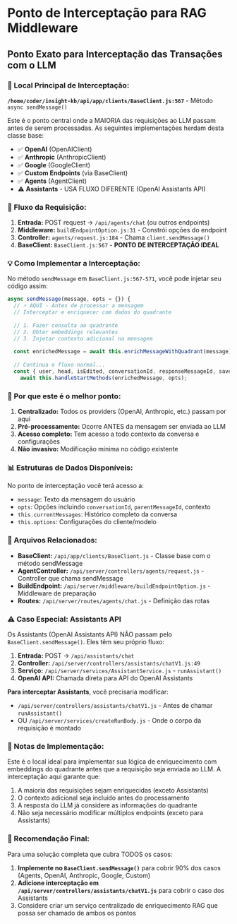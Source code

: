 # Ponto de Interceptação para RAG Middleware

## Ponto Exato para Interceptação das Transações com o LLM

### **📍 Local Principal de Interceptação:**

**`/home/coder/insight-kb/api/app/clients/BaseClient.js:567`** - Método `async sendMessage()`

Este é o ponto central onde a MAIORIA das requisições ao LLM passam antes de serem processadas. As seguintes implementações herdam desta classe base:
- ✅ **OpenAI** (OpenAIClient)
- ✅ **Anthropic** (AnthropicClient)
- ✅ **Google** (GoogleClient)
- ✅ **Custom Endpoints** (via BaseClient)
- ✅ **Agents** (AgentClient)
- ⚠️ **Assistants** - USA FLUXO DIFERENTE (OpenAI Assistants API)

### **🔄 Fluxo da Requisição:**

1. **Entrada:** POST request → `/api/agents/chat` (ou outros endpoints)
2. **Middleware:** `buildEndpointOption.js:31` - Constrói opções do endpoint
3. **Controller:** `agents/request.js:184` - Chama `client.sendMessage()`
4. **BaseClient:** `BaseClient.js:567` - **PONTO DE INTERCEPTAÇÃO IDEAL**

### **💡 Como Implementar a Interceptação:**

No método `sendMessage` em `BaseClient.js:567-571`, você pode injetar seu código assim:

```javascript
async sendMessage(message, opts = {}) {
  // ⚡ AQUI - Antes de processar a mensagem
  // Interceptar e enriquecer com dados do quadrante
  
  // 1. Fazer consulta ao quadrante
  // 2. Obter embeddings relevantes  
  // 3. Injetar contexto adicional na mensagem
  
  const enrichedMessage = await this.enrichMessageWithQuadrant(message);
  
  // Continua o fluxo normal...
  const { user, head, isEdited, conversationId, responseMessageId, saveOptions, userMessage } =
    await this.handleStartMethods(enrichedMessage, opts);
```

### **🎯 Por que este é o melhor ponto:**

1. **Centralizado:** Todos os providers (OpenAI, Anthropic, etc.) passam por aqui
2. **Pré-processamento:** Ocorre ANTES da mensagem ser enviada ao LLM
3. **Acesso completo:** Tem acesso a todo contexto da conversa e configurações
4. **Não invasivo:** Modificação mínima no código existente

### **📊 Estruturas de Dados Disponíveis:**

No ponto de interceptação você terá acesso a:
- `message`: Texto da mensagem do usuário
- `opts`: Opções incluindo `conversationId`, `parentMessageId`, contexto
- `this.currentMessages`: Histórico completo da conversa
- `this.options`: Configurações do cliente/modelo

### **🔗 Arquivos Relacionados:**

- **BaseClient:** `/api/app/clients/BaseClient.js` - Classe base com o método sendMessage
- **AgentController:** `/api/server/controllers/agents/request.js` - Controller que chama sendMessage
- **BuildEndpoint:** `/api/server/middleware/buildEndpointOption.js` - Middleware de preparação
- **Routes:** `/api/server/routes/agents/chat.js` - Definição das rotas

### **⚠️ Caso Especial: Assistants API**

Os Assistants (OpenAI Assistants API) NÃO passam pelo `BaseClient.sendMessage()`. Eles têm seu próprio fluxo:

1. **Entrada:** POST → `/api/assistants/chat`
2. **Controller:** `/api/server/controllers/assistants/chatV1.js:49`
3. **Serviço:** `/api/server/services/AssistantService.js` - `runAssistant()`
4. **OpenAI API:** Chamada direta para API do OpenAI Assistants

**Para interceptar Assistants**, você precisaria modificar:
- `/api/server/controllers/assistants/chatV1.js` - Antes de chamar `runAssistant()`
- OU `/api/server/services/createRunBody.js` - Onde o corpo da requisição é montado

### **📝 Notas de Implementação:**

Este é o local ideal para implementar sua lógica de enriquecimento com embeddings do quadrante antes que a requisição seja enviada ao LLM. A interceptação aqui garante que:

1. A maioria das requisições sejam enriquecidas (exceto Assistants)
2. O contexto adicional seja incluído antes do processamento
3. A resposta do LLM já considere as informações do quadrante
4. Não seja necessário modificar múltiplos endpoints (exceto para Assistants)

### **🎯 Recomendação Final:**

Para uma solução completa que cubra TODOS os casos:

1. **Implemente no `BaseClient.sendMessage()`** para cobrir 90% dos casos (Agents, OpenAI, Anthropic, Google, Custom)
2. **Adicione interceptação em `/api/server/controllers/assistants/chatV1.js`** para cobrir o caso dos Assistants
3. Considere criar um serviço centralizado de enriquecimento RAG que possa ser chamado de ambos os pontos